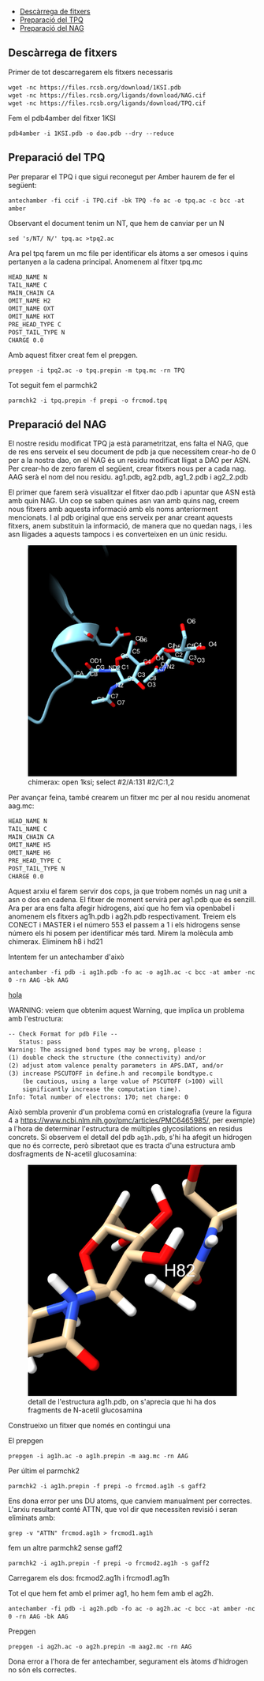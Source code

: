 - [Descàrrega de fitxers](#descàrrega-de-fitxers)
- [Preparació del TPQ](#preparació-del-tpq)
- [Preparació del NAG](#preparació-del-nag)


## Descàrrega de fitxers

Primer de tot descarregarem els fitxers necessaris

```
wget -nc https://files.rcsb.org/download/1KSI.pdb
wget -nc https://files.rcsb.org/ligands/download/NAG.cif
wget -nc https://files.rcsb.org/ligands/download/TPQ.cif
```
Fem el pdb4amber del fitxer 1KSI
```
pdb4amber -i 1KSI.pdb -o dao.pdb --dry --reduce
```

## Preparació del TPQ

Per preparar el TPQ i que sigui reconegut per Amber haurem de fer el següent:
```
antechamber -fi ccif -i TPQ.cif -bk TPQ -fo ac -o tpq.ac -c bcc -at amber
```
Observant el document tenim un NT, que hem de canviar per un N
```
sed 's/NT/ N/' tpq.ac >tpq2.ac
```

Ara pel tpq farem un mc file per identificar els àtoms a ser omesos i quins pertanyen a la cadena principal. Anomenem al fitxer tpq.mc
```
HEAD_NAME N
TAIL_NAME C
MAIN_CHAIN CA
OMIT_NAME H2
OMIT_NAME OXT
OMIT_NAME HXT
PRE_HEAD_TYPE C
POST_TAIL_TYPE N
CHARGE 0.0
```
Amb aquest fitxer creat fem el prepgen.
```
prepgen -i tpq2.ac -o tpq.prepin -m tpq.mc -rn TPQ
```

Tot seguit fem el parmchk2
```
parmchk2 -i tpq.prepin -f prepi -o frcmod.tpq
```

## Preparació del NAG

El nostre residu modificat TPQ ja està parametritzat, ens falta el NAG, que de res ens serveix el seu document de pdb ja que necessitem crear-ho de 0 per a la nostra dao, on el NAG és un residu modificat lligat a DAO per ASN.
Per crear-ho de zero farem el següent, crear fitxers nous per a cada nag. AAG serà el nom del nou residu. ag1.pdb, ag2.pdb, ag1_2.pdb i ag2_2.pdb

El primer que farem serà visualitzar el fitxer dao.pdb i apuntar que ASN està amb quin NAG. Un cop se saben quines asn van amb quins nag, creem nous fitxers amb aquesta informació amb els noms anteriorment mencionats. I al pdb original que ens serveix per anar creant aquests fitxers, anem substituin la informació, de manera que no quedan nags, i les asn lligades a aquests tampocs i es converteixen en un únic residu.

<figure>
  <img
  src="figures/ag2.png"
  alt="Asn NAG NAG.">
  <figcaption>chimerax: open 1ksi; select #2/A:131 #2/C:1,2</figcaption>
</figure>

Per avançar feina, també crearem un fitxer mc per al nou residu anomenat aag.mc:
```
HEAD_NAME N
TAIL_NAME C
MAIN_CHAIN CA
OMIT_NAME H5
OMIT_NAME H6
PRE_HEAD_TYPE C
POST_TAIL_TYPE N
CHARGE 0.0
```
Aquest arxiu el farem servir dos cops, ja que trobem només un nag unit a asn o dos en cadena. El fitxer de moment servirà per ag1.pdb que és senzill. Ara per ara ens falta afegir hidrogens, així que ho fem via openbabel i anomenem els fitxers ag1h.pdb i ag2h.pdb respectivament. Treiem els CONECT i MASTER i el número 553 el passem a 1 i els hidrogens sense número els hi posem per identificar més tard. Mirem la molècula amb chimerax. Eliminem h8 i hd21

Intentem fer un antechamber d'això
```
antechamber -fi pdb -i ag1h.pdb -fo ac -o ag1h.ac -c bcc -at amber -nc 0 -rn AAG -bk AAG
```

[hola](http://legacy.glycam.org/tools/molecular-dynamics/glycoprotein-builder/download-files)


WARNING: veiem que obtenim aquest Warning, que implica un problema amb l'estructura:

```
-- Check Format for pdb File --
   Status: pass
Warning: The assigned bond types may be wrong, please :
(1) double check the structure (the connectivity) and/or 
(2) adjust atom valence penalty parameters in APS.DAT, and/or 
(3) increase PSCUTOFF in define.h and recompile bondtype.c
    (be cautious, using a large value of PSCUTOFF (>100) will 
    significantly increase the computation time).
Info: Total number of electrons: 170; net charge: 0
```

Això sembla provenir d'un problema comú en cristalografia (veure la figura 4 a https://www.ncbi.nlm.nih.gov/pmc/articles/PMC6465985/, per exemple) a l'hora de determinar l'estructura de múltiples glycosilations en residus concrets.  Si observem el detall del pdb `ag1h.pdb`, s'hi ha afegit un hidrogen que no és correcte, però sibretaot que es tracta d'una estructura amb dosfragments de N-acetil glucosamina:

<figure>
  <img
  src="figures/ag2h_error.png"
  alt="Asn NAG NAG.">
  <figcaption>detall de l'estructura ag1h.pdb, on s'aprecia que hi ha dos fragments de N-acetil glucosamina</figcaption>
</figure>

Construeixo un fitxer que només en contingui una

El prepgen

```
prepgen -i ag1h.ac -o ag1h.prepin -m aag.mc -rn AAG
```

Per últim el parmchk2
```
parmchk2 -i ag1h.prepin -f prepi -o frcmod.ag1h -s gaff2
```
Ens dona error per uns DU atoms, que canviem manualment per correctes. L'arxiu resultant conté ATTN, que vol dir que necessiten revisió i seran eliminats amb:
```
grep -v "ATTN" frcmod.ag1h > frcmod1.ag1h
```
fem un altre parmchk2 sense gaff2
```
parmchk2 -i ag1h.prepin -f prepi -o frcmod2.ag1h -s gaff2
```
Carregarem els dos: frcmod2.ag1h i frcmod1.ag1h

Tot el que hem fet amb el primer ag1, ho hem fem amb el ag2h. 
```
antechamber -fi pdb -i ag2h.pdb -fo ac -o ag2h.ac -c bcc -at amber -nc 0 -rn AAG -bk AAG
```
Prepgen
```
prepgen -i ag2h.ac -o ag2h.prepin -m aag2.mc -rn AAG
```
Dona error a l'hora de fer antechamber, segurament els àtoms d'hidrogen no són els correctes.